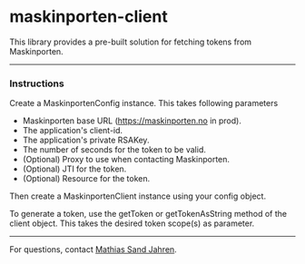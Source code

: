 # maskinporten-client
This library provides a pre-built solution for fetching tokens from Maskinporten.

---
### Instructions
Create a MaskinportenConfig instance. This takes following parameters
* Maskinporten base URL (https://maskinporten.no in prod).
* The application's client-id.
* The application's private RSAKey.
* The number of seconds for the token to be valid.
* (Optional) Proxy to use when contacting Maskinporten.
* (Optional) JTI for the token.
* (Optional) Resource for the token.

Then create a MaskinportenClient instance using your config object.

To generate a token, use the getToken or getTokenAsString method of the client object. This takes the desired token scope(s) as parameter.

---

For questions, contact [Mathias Sand Jahren](https://teamkatalog.nais.adeo.no/resource/J156788?source=slackprofile).